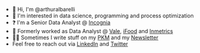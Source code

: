 - 👋 Hi, I'm @arthuralbarelli
- 👀 I'm interested in data science, programming and process optimization
- ❓ I'm a Senior Data Analyst @ [Incognia](https://www.incognia.com/)
- 🚂 Formerly worked as Data Analyst @ [Vale](https://vale.com/pt/), [iFood](https://www.ifood.com.br/) and [Inmetrics](https://inmetrics.com.br/)
- ✍🏻 Sometimes I write stuff on my [PKM](https://arthuralbarelli.github.io/pkm/) and my [Newsletter](https://arthuralbarelli.substack.com/)
- Feel free to reach out via [LinkedIn](https://www.linkedin.com/in/arthuralbarelli/) and [Twitter](https://x.com/arthuralbarelli)
